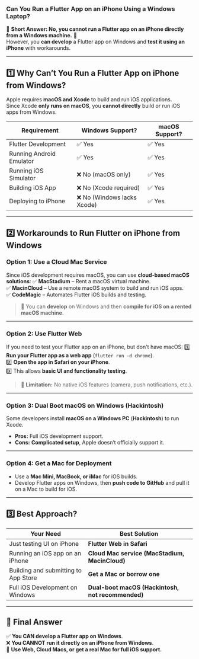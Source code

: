 ### **Can You Run a Flutter App on an iPhone Using a Windows Laptop?**  

🚨 **Short Answer: No, you cannot run a Flutter app on an iPhone directly from a Windows machine.** 🚨  
However, you **can develop** a Flutter app on Windows and **test it using an iPhone** with workarounds.

---

## **1️⃣ Why Can’t You Run a Flutter App on iPhone from Windows?**
Apple requires **macOS and Xcode** to build and run iOS applications.  
Since Xcode **only runs on macOS**, you **cannot directly** build or run iOS apps from Windows.

| **Requirement**  | **Windows Support?** | **macOS Support?** |
|------------------|------------------|------------------|
| Flutter Development | ✅ Yes | ✅ Yes |
| Running Android Emulator | ✅ Yes | ✅ Yes |
| Running iOS Simulator | ❌ No (macOS only) | ✅ Yes |
| Building iOS App | ❌ No (Xcode required) | ✅ Yes |
| Deploying to iPhone | ❌ No (Windows lacks Xcode) | ✅ Yes |

---

## **2️⃣ Workarounds to Run Flutter on iPhone from Windows**
### **Option 1: Use a Cloud Mac Service**
Since iOS development requires macOS, you can use **cloud-based macOS solutions**:
✅ **MacStadium** – Rent a macOS virtual machine.  
✅ **MacinCloud** – Use a remote macOS system to build and run iOS apps.  
✅ **CodeMagic** – Automates Flutter iOS builds and testing.  

> 🔹 You can **develop** on Windows and then **compile for iOS on a rented macOS machine**.

---

### **Option 2: Use Flutter Web**
If you need to test your Flutter app on an iPhone, but don't have macOS:
1️⃣ **Run your Flutter app as a web app** (`flutter run -d chrome`).  
2️⃣ **Open the app in Safari on your iPhone**.  
3️⃣ This allows **basic UI and functionality testing**.

> 🔹 **Limitation:** No native iOS features (camera, push notifications, etc.).

---

### **Option 3: Dual Boot macOS on Windows (Hackintosh)**
Some developers install **macOS on a Windows PC** (**Hackintosh**) to run Xcode.  
- **Pros:** Full iOS development support.  
- **Cons:** **Complicated setup**, Apple doesn’t officially support it.

---

### **Option 4: Get a Mac for Deployment**
- Use a **Mac Mini, MacBook, or iMac** for iOS builds.  
- Develop Flutter apps on Windows, then **push code to GitHub** and pull it on a Mac to build for iOS.

---

## **3️⃣ Best Approach?**
| **Your Need** | **Best Solution** |
|--------------|-----------------|
| Just testing UI on iPhone | **Flutter Web in Safari** |
| Running an iOS app on an iPhone | **Cloud Mac service (MacStadium, MacinCloud)** |
| Building and submitting to App Store | **Get a Mac or borrow one** |
| Full iOS Development on Windows | **Dual-boot macOS (Hackintosh, not recommended)** |

---

## **🚀 Final Answer**
✅ **You CAN develop a Flutter app on Windows**.  
❌ **You CANNOT run it directly on an iPhone from Windows**.  
🔹 **Use Web, Cloud Macs, or get a real Mac for full iOS support.**  
